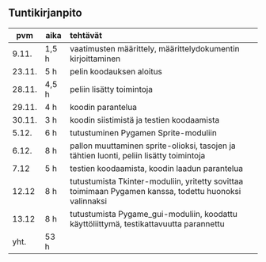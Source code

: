 ## Tuntikirjanpito
  
pvm    | aika | tehtävät
------ | ---- | :--------
9.11.|1,5 h|vaatimusten määrittely, määrittelydokumentin kirjoittaminen
23.11.|5 h|pelin koodauksen aloitus
28.11.|4,5 h|peliin lisätty toimintoja
29.11.|4 h|koodin parantelua
30.11.|3 h|koodin siistimistä ja testien koodaamista
5.12.|6 h|tutustuminen Pygamen Sprite-moduliin
6.12.|8 h|pallon muuttaminen sprite-olioksi, tasojen ja tähtien luonti, peliin lisätty toimintoja
7.12|5 h|testien koodaamista, koodin laadun parantelua
12.12|8 h|tutustumista Tkinter-moduliin, yritetty sovittaa toimimaan Pygamen kanssa, todettu huonoksi valinnaksi
13.12|8 h|tutustumista Pygame_gui-moduliin, koodattu käyttöliittymä, testikattavuutta parannettu
yht.|53 h|
